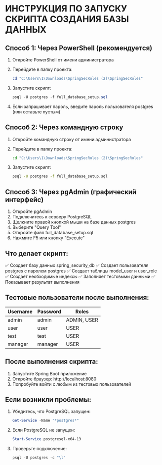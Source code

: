# ИНСТРУКЦИЯ ПО ЗАПУСКУ СКРИПТА СОЗДАНИЯ БАЗЫ ДАННЫХ

## Способ 1: Через PowerShell (рекомендуется)

1. Откройте PowerShell от имени администратора
2. Перейдите в папку проекта:
   ```powershell
   cd "C:\Users\1\Downloads\SpringSecRoles (2)\SpringSecRoles"
   ```

3. Запустите скрипт:
   ```powershell
   psql -U postgres -f full_database_setup.sql
   ```

4. Если запрашивает пароль, введите пароль пользователя postgres (или оставьте пустым)

## Способ 2: Через командную строку

1. Откройте командную строку от имени администратора
2. Перейдите в папку проекта:
   ```cmd
   cd "C:\Users\1\Downloads\SpringSecRoles (2)\SpringSecRoles"
   ```

3. Запустите скрипт:
   ```cmd
   psql -U postgres -f full_database_setup.sql
   ```

## Способ 3: Через pgAdmin (графический интерфейс)

1. Откройте pgAdmin
2. Подключитесь к серверу PostgreSQL
3. Щелкните правой кнопкой мыши на базе данных postgres
4. Выберите "Query Tool"
5. Откройте файл full_database_setup.sql
6. Нажмите F5 или кнопку "Execute"

## Что делает скрипт:

✅ Создает базу данных spring_security_db
✅ Создает пользователя postgres с паролем postgres
✅ Создает таблицы model_user и user_role
✅ Создает необходимые индексы
✅ Заполняет тестовыми данными
✅ Показывает результат выполнения

## Тестовые пользователи после выполнения:

| Username | Password | Roles |
|----------|----------|-------|
| admin    | admin    | ADMIN, USER |
| user     | user     | USER |
| test     | test     | USER |
| manager  | manager  | USER |

## После выполнения скрипта:

1. Запустите Spring Boot приложение
2. Откройте браузер: http://localhost:8080
3. Попробуйте войти с любым из тестовых пользователей

## Если возникли проблемы:

1. Убедитесь, что PostgreSQL запущен:
   ```powershell
   Get-Service -Name "*postgres*"
   ```

2. Если PostgreSQL не запущен:
   ```powershell
   Start-Service postgresql-x64-13
   ```

3. Проверьте подключение:
   ```powershell
   psql -U postgres -c "\l"
   ```
